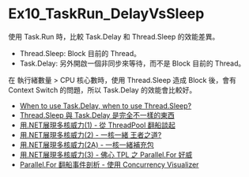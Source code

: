 # Ex10_TaskRun_DelayVsSleep

使用 Task.Run 時，比較 Task.Delay 和 Thread.Sleep 的效能差異。

- Thread.Sleep: Block 目前的 Thread。
- Task.Delay: 另外開啟一個非同步來等待，而不是 Block 目前的 Thread。

在 執行緒數量 > CPU 核心數時，使用 Thread.Sleep 造成 Block 後，會有 Context Switch 的問題，所以 Task.Delay 的效能會比較好。

- [When to use Task.Delay, when to use Thread.Sleep?](https://stackoverflow.com/questions/20082221/when-to-use-task-delay-when-to-use-thread-sleep)
- [Thread.Sleep 與 Task.Delay 是完全不一樣的東西](http://slashview.com/archive2016/20160201.html)
- [用.NET展現多核威力(1) - 從 ThreadPool 翻船談起](https://blog.darkthread.net/blog/multicore-1/)
- [用.NET展現多核威力(2) - 一核一緒 王者之道?](https://blog.darkthread.net/blog/multicore-2/)
- [用.NET展現多核威力(2A) - 一核一緒補充包](https://blog.darkthread.net/blog/multicore-2a/)
- [用.NET展現多核威力(3) - 佛心 TPL 之 Parallel.For 好威](https://blog.darkthread.net/blog/multicore-3/)
- [Parallel.For 翻船事件剖析 - 使用 Concurrency Visualizer](https://blog.darkthread.net/blog/concurrency-visualizer/)